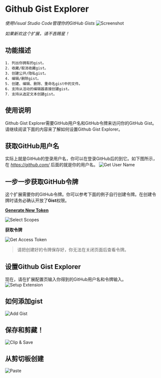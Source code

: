 # Github Gist Explorer

*使用Visual Studio Code管理你的GitHub Gists*
![Screenshot](https://raw.githubusercontent.com/k9982874/github-gist-explorer/master/media/guide-1.png)

*如果新欢这个扩展，请不吝赐星！*

## 功能描述
```
1. 列出你拥有的gist。
2. 收藏/取消收藏gist。
3. 创建公开/隐私gist。
4. 编辑/删除gist。
5. 创建、编辑、删除、重命名gist中的文件。
6. 支持从活动的编辑器直接创建gist。
7. 支持从选定文本创建gist。
```

## 使用说明
Github Gist Explorer需要GitHub用户名和GitHub令牌来访问你的GitHub Gist。
请继续阅读下面的内容来了解如何设置Github Gist Explorer。

## 获取GitHub用户名
实际上就是GitHub的登录用户名，你可以在登录GitHub后的到它。如下图所示，在 *https://github.com/* 后面的就是你的用户名。
![Get User Name](https://raw.githubusercontent.com/k9982874/github-gist-explorer/master/media/guide-2.png)

## 一步一步获取GitHub令牌
这个扩展需要你的GitHub令牌。你可以参考下面的例子自行创建令牌。在创建令牌时请务必确认开放了**Gist**权限。

**[Generate New Token](https://github.com/settings/tokens/new?description=code-setting-sync&scopes=gist)**

![Select Scopes](https://raw.githubusercontent.com/k9982874/github-gist-explorer/master/media/guide-3.png)

**获取令牌**

![Get Access Token](https://raw.githubusercontent.com/k9982874/github-gist-explorer/master/media/guide-4.png)

> 请把创建好的令牌保存好，你无法在关闭页面后查看令牌。

## 设置Github Gist Explorer
现在，请在扩展配置页输入你得到的GitHub用户名和令牌输入。
![Setup Extension](https://raw.githubusercontent.com/k9982874/github-gist-explorer/master/media/guide-5.png)

## 如何添加gist
![Add Gist](https://raw.githubusercontent.com/k9982874/github-gist-explorer/master/media/add-gist.gif)

## 保存和剪藏！
![Clip & Save](https://raw.githubusercontent.com/k9982874/github-gist-explorer/master/media/clip-and-save.gif)

## 从剪切板创建
![Paste](https://raw.githubusercontent.com/k9982874/github-gist-explorer/master/media/paste.gif)
